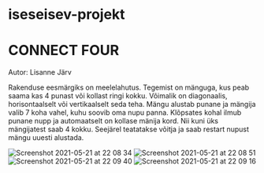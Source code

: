 # iseseisev-projekt

# CONNECT FOUR
Autor: Lisanne Järv

Rakenduse eesmärgiks on meelelahutus. Tegemist on mänguga, kus peab saama kas 4 punast või kollast ringi kokku. Võimalik on diagonaalis, horisontaalselt või vertikaalselt seda teha. Mängu alustab punane ja mängija valib 7 koha vahel, kuhu soovib oma nupu panna. Klõpsates kohal ilmub punane nupp ja automaatselt on kollase mänija kord. Nii kuni üks mängijatest saab 4 kokku. Seejärel teatatakse võitja ja saab restart nupust mängu uuesti alustada.

![Screenshot 2021-05-21 at 22 08 34](https://user-images.githubusercontent.com/70939087/119189065-373b1380-ba84-11eb-80de-a1b905d49f23.png)
![Screenshot 2021-05-21 at 22 08 51](https://user-images.githubusercontent.com/70939087/119189062-36a27d00-ba84-11eb-90ad-28534a897081.png)
![Screenshot 2021-05-21 at 22 09 40](https://user-images.githubusercontent.com/70939087/119189058-34d8b980-ba84-11eb-8b3e-27a3bc4ece74.png)
![Screenshot 2021-05-21 at 22 09 16](https://user-images.githubusercontent.com/70939087/119189061-36a27d00-ba84-11eb-9059-a6bcce6c0631.png)


